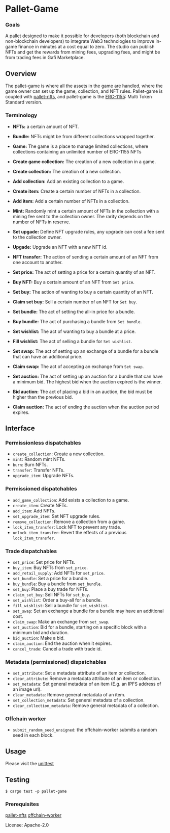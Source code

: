 
# Pallet-Game

### Goals
A pallet designed to make it possible for developers (both blockchain and non-blockchain developers) to integrate Web3 technologies to improve in-game finance in minutes at a cost equal to zero.
The studio can publish NFTs and get the rewards from mining fees, upgrading fees, and might be from trading fees in Gafi Marketplace.

## Overview
The pallet-game is where all the assets in the game are handled, where the game owner can set up the game, collection, and NFT rules.
Pallet-game is coupled with [pallet-nfts](https://github.com/paritytech/substrate/tree/master/frame/nfts), and pallet-game is the [ERC-1155](https://eips.ethereum.org/EIPS/eip-1155): Multi Token Standard version.


### Terminology
* **NFTs:** a certain amount of NFT.

* **Bundle:** NFTs might be from different collections wrapped together.

* **Game:** The game is a place to manage limited collections, where collections containing an unlimited number of ERC-1155 NFTs

* **Create game collection:** The creation of a new collection in a game.

* **Create collection:** The creation of a new collection.

* **Add collection:** Add an existing collection to a game.

* **Create item:** Create a certain number of NFTs in a collection.

* **Add item:** Add a certain number of NFTs in a collection.

* **Mint:** Randomly mint a certain amount of NFTs in the collection with a mining fee sent to the collection owner.
The rarity depends on the number of NFTs in reserve.

* **Set upgade:** Define NFT upgrade rules, any upgrade can cost a fee sent to the collection owner.

* **Upgade:** Upgrade an NFT with a new NFT id.

* **NFT transfer:** The action of sending a certain amount of an NFT from one account to another.

* **Set price:** The act of setting a price for a certain quantity of an NFT.

* **Buy NFT:** Buy a certain amount of an NFT from `Set price`.

* **Set buy:** The action of wanting to buy a certain quantity of an NFT.

* **Claim set buy:** Sell a certain number of an NFT for `Set buy`.

* **Set bundle:** The act of setting the all-in price for a bundle.

* **Buy bundle:** The act of purchasing a bundle from `Set bundle`.

* **Set wishlist:** The act of wanting to buy a bundle at a price.

* **Fill wishlist:** The act of selling a bundle for `Set wishlist`.

* **Set swap:** The act of setting up an exchange of a bundle for a bundle that can have an additional price.

* **Claim swap:** The act of accepting an exchange from `Set swap`.

* **Set auction:** The act of setting up an auction for a bundle that can have a minimum bid.
The highest bid when the auction expired is the winner.

* **Bid auction:** The act of placing a bid in an auction, the bid must be higher than the previous bid.

* **Claim auction:** The act of ending the auction when the auction period expires.

## Interface

### Permissionless dispatchables
* `create_collection`: Create a new collection.
* `mint`: Random mint NFTs.
* `burn`: Burn NFTs.
* `transfer`: Transfer NFTs.
* `upgrade_item`: Upgrade NFTs.


### Permissioned dispatchables
* `add_game_collection`: Add exists a collection to a game.
* `create_item`: Create NFTs.
* `add_item`: Add NFTs.
* `set_upgrade_item`: Set NFT upgrade rules.
* `remove_collection`: Remove a collection from a game.
* `lock_item_transfer`: Lock NFT to prevent any trade.
* `unlock_item_transfer`: Revert the effects of a previous `lock_item_transfer`.

### Trade dispatchables
* `set_price`: Set price for NFTs.
* `buy_item`: Buy NFTs from `set_price`.
* `add_retail_supply`: Add NFTs for `set_price`.
* `set_bundle`: Set a price for a bundle.
* `buy_bundle`: Buy a bundle from `set_bundle`.
* `set_buy`: Place a buy trade for NFTs.
* `claim_set_buy`: Sell NFTs for `set_buy`.
* `set_wishlist`: Order a buy-all for a bundle.
* `fill_wishlist`: Sell a bundle for `set_wishlist`.
* `set_swap`: Set an exchange a bundle for a bundle may have an additional cost.
* `claim_swap`: Make an exchange from `set_swap`.
* `set_auction`: Bid for a bundle, starting on a specific block with a minimum bid and duration.
* `bid_auction`: Make a bid.
* `claim_auction`: End the auction when it expires.
* `cancel_trade`: Cancel a trade with trade id.

### Metadata (permissioned) dispatchables
* `set_attribute`: Set a metadata attribute of an item or collection.
* `clear_attribute`: Remove a metadata attribute of an item or collection.
* `set_metadata`: Set general metadata of an item (E.g. an IPFS address of an image url).
* `clear_metadata`: Remove general metadata of an item.
* `set_collection_metadata`: Set general metadata of a collection.
* `clear_collection_metadata`: Remove general metadata of a collection.

### Offchain worker
* `submit_random_seed_unsigned`: the offchain-worker submits a random seed in each block.

## Usage

Please visit the [unittest](https://github.com/grindytech/gafi/blob/master/game/pallet-game/src/tests.rs)

## Testing
`$ cargo test -p pallet-game`

### Prerequisites
[pallet-nfts](https://github.com/paritytech/substrate/tree/master/frame/nfts)
[offchain-worker](https://docs.substrate.io/reference/how-to-guides/offchain-workers/)

License: Apache-2.0